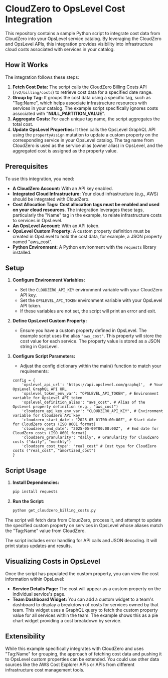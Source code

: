 # CloudZero to OpsLevel Cost Integration

This repository contains a sample Python script to integrate cost data from CloudZero into your OpsLevel service catalog. By leveraging the CloudZero and OpsLevel APIs, this integration provides visibility into infrastructure cloud costs associated with services in your catalog.

## How it Works

The integration follows these steps:
1.  **Fetch Cost Data:** The script calls the CloudZero Billing Costs API (`/v2/billing/costs`) to retrieve cost data for a specified date range.
2.  **Group by Tag:** It groups the cost data using a specific tag, such as "Tag:Name", which helps associate infrastructure resources with services in your catalog. The example script specifically ignores costs associated with "__NULL_PARTITION_VALUE__".
3.  **Aggregate Costs:** For each unique tag name, the script aggregates the total cost.
4.  **Update OpsLevel Properties:** It then calls the OpsLevel GraphQL API using the `propertyAssign` mutation to update a custom property on the corresponding service in your OpsLevel catalog. The tag name from CloudZero is used as the service alias (owner alias) in OpsLevel, and the aggregated cost is assigned as the property value.

## Prerequisites

To use this integration, you need:
*   **A CloudZero Account:** With an API key enabled.
*   **Integrated Cloud Infrastructure:** Your cloud infrastructure (e.g., AWS) should be integrated with CloudZero.
*   **Cost Allocation Tags:** **Cost allocation tags must be enabled and used on your cloud resources**. The integration leverages these tags, particularly the "Name" tag in the example, to relate infrastructure costs to services in OpsLevel.
*   **An OpsLevel Account:** With an API token.
*   **OpsLevel Custom Property:** A custom property definition must be created in OpsLevel to hold the cost data, for example, a JSON property named "aws_cost".
*   **Python Environment:** A Python environment with the `requests` library installed.

## Setup

1.  **Configure Environment Variables:**
    *   Set the `CLOUDZERO_API_KEY` environment variable with your CloudZero API key.
    *   Set the `OPSLEVEL_API_TOKEN` environment variable with your OpsLevel API token.
    *   If these variables are not set, the script will print an error and exit.

2.  **Define OpsLevel Custom Property:**
    *   Ensure you have a custom property defined in OpsLevel. The example script uses the alias `"aws_cost"`. This property will store the cost value for each service. The property value is stored as a JSON string in OpsLevel.

3.  **Configure Script Parameters:**
    *   Adjust the config dictionary within the main() function to match your requirements:

    ```
    config = {
        'opslevel_api_url': 'https://api.opslevel.com/graphql',  # Your OpsLevel GraphQL API URL
        'opslevel_token_env_var': "OPSLEVEL_API_TOKEN", # Environment variable for OpsLevel API token
        'opslevel_definition_alias': "aws_cost", # Alias of the OpsLevel property definition (e.g., "aws_cost")
        'cloudzero_api_key_env_var': "CLOUDZERO_API_KEY", # Environment variable for CloudZero API key
        'cloudzero_start_date': "2025-05-01T00:00:00Z", # Start date for CloudZero costs (ISO 8601 format)
        'cloudzero_end_date': "2025-05-09T00:00:00Z",  # End date for CloudZero costs (ISO 8601 format)
        'cloudzero_granularity': "daily", # Granularity for CloudZero costs ("daily", "monthly")
        'cloudzero_cost_type': "real_cost" # Cost type for CloudZero costs ("real_cost", "amortized_cost")
    }
    ```

## Script Usage

1.  **Install Dependencies:**
    ```bash
    pip install requests
    ```
2.  **Run the Script:**
    ```bash
    python get_cloudzero_billing_costs.py
    ```

The script will fetch data from CloudZero, process it, and attempt to update the specified custom property on services in OpsLevel whose aliases match the "Tag:Name" value from CloudZero.

The script includes error handling for API calls and JSON decoding. It will print status updates and results.

## Visualizing Costs in OpsLevel

Once the script has populated the custom property, you can view the cost information within OpsLevel:

*   **Service Details Page:** The cost will appear as a custom property on the individual service's page.
*   **Team Dashboard Widget:** You can add a custom widget to a team's dashboard to display a breakdown of costs for services owned by that team. This widget uses a GraphQL query to fetch the custom property value for all services within the team. The example shows this as a pie chart widget providing a cost breakdown by service.

## Extensibility

While this example specifically integrates with CloudZero and uses "Tag:Name" for grouping, the approach of fetching cost data and pushing it to OpsLevel custom properties can be extended. You could use other data sources like the AWS Cost Explorer APIs or APIs from different infrastructure cost management tools.